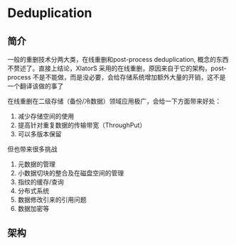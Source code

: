 # Deduplication

## 简介

一般的重删技术分两大类，在线重删和post-process deduplication, 概念的东西不赘述了。直接上结论，XlatorS 采用的在线重删，原因来自于它的架构，post-process 不是不能做，而是没必要，会给存储系统增加额外大量的开销，这不是一个翻译该做的事了

在线重删在二级存储（备份/冷数据）领域应用极广，会给一下方面带来好处：

1. 减少存储空间的使用
2. 提高针对重复数据的传输带宽（ThroughPut）
3. 可以多版本保留

但也带来很多挑战

1. 元数据的管理
2. 小数据切块的整合及在磁盘空间的管理
3. 指纹的缓存/查询
4. 分布式系统
5. 数据修改引来的引用问题
6. 数据加密等

## 架构
